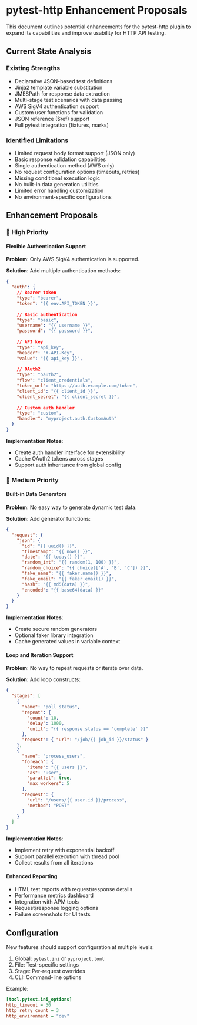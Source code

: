 # pytest-http Enhancement Proposals

This document outlines potential enhancements for the pytest-http plugin to expand its capabilities and improve usability for HTTP API testing.

## Current State Analysis

### Existing Strengths
- Declarative JSON-based test definitions
- Jinja2 template variable substitution
- JMESPath for response data extraction
- Multi-stage test scenarios with data passing
- AWS SigV4 authentication support
- Custom user functions for validation
- JSON reference ($ref) support
- Full pytest integration (fixtures, marks)

### Identified Limitations
- Limited request body format support (JSON only)
- Basic response validation capabilities
- Single authentication method (AWS only)
- No request configuration options (timeouts, retries)
- Missing conditional execution logic
- No built-in data generation utilities
- Limited error handling customization
- No environment-specific configurations

## Enhancement Proposals

### 🎯 High Priority

#### Flexible Authentication Support

**Problem**: Only AWS SigV4 authentication is supported.

**Solution**: Add multiple authentication methods:

```json
{
  "auth": {
    // Bearer token
    "type": "bearer",
    "token": "{{ env.API_TOKEN }}",
    
    // Basic authentication
    "type": "basic",
    "username": "{{ username }}",
    "password": "{{ password }}",
    
    // API key
    "type": "api_key",
    "header": "X-API-Key",
    "value": "{{ api_key }}",
    
    // OAuth2
    "type": "oauth2",
    "flow": "client_credentials",
    "token_url": "https://auth.example.com/token",
    "client_id": "{{ client_id }}",
    "client_secret": "{{ client_secret }}",
    
    // Custom auth handler
    "type": "custom",
    "handler": "myproject.auth.CustomAuth"
  }
}
```

**Implementation Notes**:
- Create auth handler interface for extensibility
- Cache OAuth2 tokens across stages
- Support auth inheritance from global config

### 🚀 Medium Priority

#### Built-in Data Generators

**Problem**: No easy way to generate dynamic test data.

**Solution**: Add generator functions:

```json
{
  "request": {
    "json": {
      "id": "{{ uuid() }}",
      "timestamp": "{{ now() }}",
      "date": "{{ today() }}",
      "random_int": "{{ random(1, 100) }}",
      "random_choice": "{{ choice(['A', 'B', 'C']) }}",
      "fake_name": "{{ faker.name() }}",
      "fake_email": "{{ faker.email() }}",
      "hash": "{{ md5(data) }}",
      "encoded": "{{ base64(data) }}"
    }
  }
}
```

**Implementation Notes**:
- Create secure random generators
- Optional faker library integration
- Cache generated values in variable context

#### Loop and Iteration Support

**Problem**: No way to repeat requests or iterate over data.

**Solution**: Add loop constructs:

```json
{
  "stages": [
    {
      "name": "poll_status",
      "repeat": {
        "count": 10,
        "delay": 1000,
        "until": "{{ response.status == 'complete' }}"
      },
      "request": { "url": "/job/{{ job_id }}/status" }
    },
    {
      "name": "process_users",
      "foreach": {
        "items": "{{ users }}",
        "as": "user",
        "parallel": true,
        "max_workers": 5
      },
      "request": { 
        "url": "/users/{{ user.id }}/process",
        "method": "POST"
      }
    }
  ]
}
```

**Implementation Notes**:
- Implement retry with exponential backoff
- Support parallel execution with thread pool
- Collect results from all iterations

#### Enhanced Reporting

- HTML test reports with request/response details
- Performance metrics dashboard
- Integration with APM tools
- Request/response logging options
- Failure screenshots for UI tests

## Configuration

New features should support configuration at multiple levels:
1. Global: `pytest.ini` or `pyproject.toml`
2. File: Test-specific settings
3. Stage: Per-request overrides
4. CLI: Command-line options

Example:
```ini
[tool.pytest.ini_options]
http_timeout = 30
http_retry_count = 3
http_environment = "dev"
```
